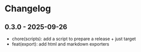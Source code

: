 # Changelog

## 0.3.0 - 2025-09-26

- chore(scripts): add a script to prepare a release + just target
- feat(export): add html and markdown exporters
